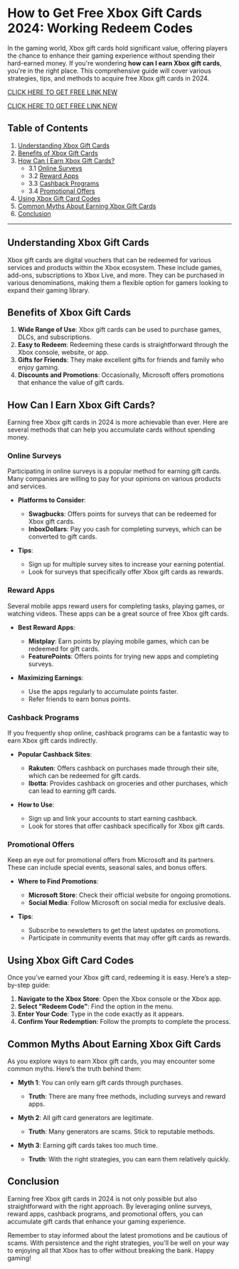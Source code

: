 # How to Get Free Xbox Gift Cards 2024: Working Redeem Codes

In the gaming world, Xbox gift cards hold significant value, offering players the chance to enhance their gaming experience without spending their hard-earned money. If you're wondering **how can I earn Xbox gift cards**, you're in the right place. This comprehensive guide will cover various strategies, tips, and methods to acquire free Xbox gift cards in 2024. 

[CLICK HERE TO GET FREE LINK NEW](https://todaylink.site/freegiftcard/)


[CLICK HERE TO GET FREE LINK NEW](https://todaylink.site/freegiftcard/)


## Table of Contents

1. [Understanding Xbox Gift Cards](#understanding-xbox-gift-cards)
2. [Benefits of Xbox Gift Cards](#benefits-of-xbox-gift-cards)
3. [How Can I Earn Xbox Gift Cards?](#how-can-i-earn-xbox-gift-cards)
   - 3.1 [Online Surveys](#online-surveys)
   - 3.2 [Reward Apps](#reward-apps)
   - 3.3 [Cashback Programs](#cashback-programs)
   - 3.4 [Promotional Offers](#promotional-offers)
4. [Using Xbox Gift Card Codes](#using-xbox-gift-card-codes)
5. [Common Myths About Earning Xbox Gift Cards](#common-myths-about-earning-xbox-gift-cards)
6. [Conclusion](#conclusion)

---

## Understanding Xbox Gift Cards

Xbox gift cards are digital vouchers that can be redeemed for various services and products within the Xbox ecosystem. These include games, add-ons, subscriptions to Xbox Live, and more. They can be purchased in various denominations, making them a flexible option for gamers looking to expand their gaming library.

## Benefits of Xbox Gift Cards

1. **Wide Range of Use**: Xbox gift cards can be used to purchase games, DLCs, and subscriptions.
2. **Easy to Redeem**: Redeeming these cards is straightforward through the Xbox console, website, or app.
3. **Gifts for Friends**: They make excellent gifts for friends and family who enjoy gaming.
4. **Discounts and Promotions**: Occasionally, Microsoft offers promotions that enhance the value of gift cards.

## How Can I Earn Xbox Gift Cards?

Earning free Xbox gift cards in 2024 is more achievable than ever. Here are several methods that can help you accumulate cards without spending money.

### Online Surveys

Participating in online surveys is a popular method for earning gift cards. Many companies are willing to pay for your opinions on various products and services. 

- **Platforms to Consider**:
  - **Swagbucks**: Offers points for surveys that can be redeemed for Xbox gift cards.
  - **InboxDollars**: Pay you cash for completing surveys, which can be converted to gift cards.
  
- **Tips**:
  - Sign up for multiple survey sites to increase your earning potential.
  - Look for surveys that specifically offer Xbox gift cards as rewards.

### Reward Apps

Several mobile apps reward users for completing tasks, playing games, or watching videos. These apps can be a great source of free Xbox gift cards.

- **Best Reward Apps**:
  - **Mistplay**: Earn points by playing mobile games, which can be redeemed for gift cards.
  - **FeaturePoints**: Offers points for trying new apps and completing surveys.

- **Maximizing Earnings**:
  - Use the apps regularly to accumulate points faster.
  - Refer friends to earn bonus points.

### Cashback Programs

If you frequently shop online, cashback programs can be a fantastic way to earn Xbox gift cards indirectly. 

- **Popular Cashback Sites**:
  - **Rakuten**: Offers cashback on purchases made through their site, which can be redeemed for gift cards.
  - **Ibotta**: Provides cashback on groceries and other purchases, which can lead to earning gift cards.

- **How to Use**:
  - Sign up and link your accounts to start earning cashback.
  - Look for stores that offer cashback specifically for Xbox gift cards.

### Promotional Offers

Keep an eye out for promotional offers from Microsoft and its partners. These can include special events, seasonal sales, and bonus offers.

- **Where to Find Promotions**:
  - **Microsoft Store**: Check their official website for ongoing promotions.
  - **Social Media**: Follow Microsoft on social media for exclusive deals.

- **Tips**:
  - Subscribe to newsletters to get the latest updates on promotions.
  - Participate in community events that may offer gift cards as rewards.

## Using Xbox Gift Card Codes

Once you’ve earned your Xbox gift card, redeeming it is easy. Here’s a step-by-step guide:

1. **Navigate to the Xbox Store**: Open the Xbox console or the Xbox app.
2. **Select "Redeem Code"**: Find the option in the menu.
3. **Enter Your Code**: Type in the code exactly as it appears.
4. **Confirm Your Redemption**: Follow the prompts to complete the process.

## Common Myths About Earning Xbox Gift Cards

As you explore ways to earn Xbox gift cards, you may encounter some common myths. Here’s the truth behind them:

- **Myth 1**: You can only earn gift cards through purchases.
  - **Truth**: There are many free methods, including surveys and reward apps.

- **Myth 2**: All gift card generators are legitimate.
  - **Truth**: Many generators are scams. Stick to reputable methods.

- **Myth 3**: Earning gift cards takes too much time.
  - **Truth**: With the right strategies, you can earn them relatively quickly.

## Conclusion

Earning free Xbox gift cards in 2024 is not only possible but also straightforward with the right approach. By leveraging online surveys, reward apps, cashback programs, and promotional offers, you can accumulate gift cards that enhance your gaming experience.

Remember to stay informed about the latest promotions and be cautious of scams. With persistence and the right strategies, you'll be well on your way to enjoying all that Xbox has to offer without breaking the bank. Happy gaming!
